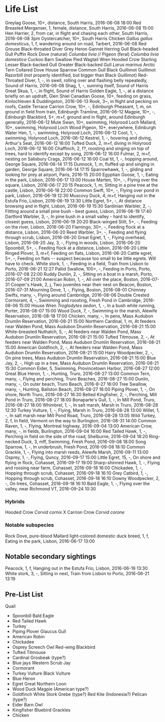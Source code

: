 # Life List

Greylag Goose, 10+, distance, South Harris, 2016-06-08 18:00
Red Breasted Merganser, 1, female, distance, South Harris, 2016-06-08 15:00
Hen Harrier, 2, from car, in flight and chasing each other, South Harris, 2016-06-08 3pm
Oystercatcher, 10+, South Harris
Chicken _Gallus gallus domesticus_, 1, f, wandering around on road, Tarbert, 2016-06-08
Red Grouse
Black-throated Diver
Grey Heron
Gannet
Herring Gull
Black-headed Gull
Puffin
Rock Dove (natural) _Columba livia_ // Pigeon (feral) _Columba livia domestica_
Cuckoo
Barn Swallow
Pied Wagtail
Wren
Hooded Crow
Starling
Lesser Black-backed Gull
Greater Black-backed Gull _Larus marinus_
Arctic Tern
Collared Dove
House Sparrow
Common Gull
Black Guillimot
Guillimot
Razorbill (not properly identified, but bigger than Black Guillimot)
Red-Throated Diver, 1, -, in swell, rolling over and flashing belly repeatedly, Sound of Harris, 2016-06-08
Shag, 1, -, sunning itself, Sound of Harris
Great Skua, 1, -, in flight, Sound of Harris
Golden Eagle, 1, -, at a distance briefly on an updraft, Glen Shiel
Canadian Goose, 10+, feeding on grass, Kinlochleven & Duddingston, 2016-06-13
Rook, 3~, in flight and pecking on roofs, Castle Terrace
Carrion Crow, 10+, -, Edinburgh
Pheasant, 1, m, on ground in field from train, Edinburgh Tramline, 2016-06-12
Magpie, 10+, -, Edinburgh
Blackbird, 5+, m+f, ground and in flight, around Edinburgh generally, 2016-06-12
Mute Swan, 10+, swimming, Holyrood Loch
Mallard, 10+, swimming, Holyrood Loch
Wood Pigeon, 10+, everywhere, Edinburgh
Water Hen, 1, -, swimming, Holyrood Loch, 2016-06-12
Coot, 1, -, swimming, Holyrood Loch, 2016-06-12
Kestrel, 1, -, hovering and diving, Arthur's Seat, 2016-06-12 16:00
Tufted Duck, 2, m+f, diving in Holyrood Loch, 2016-06-12 16:00
Chaffinch, 2, f?, roosting and singing on top of trees, hard to identify except by song, 2016-06-12 16:00
Fulmar, 2, m+f, nesting on Salisbury Crags, 2016-06-12 16:00
Coal tit, 1, -, hopping around, George Square, 2016-06-14 17:15
Dunnock, 1, m, fluffed up and singing in garden, George Square, 2016-06-14 17:15
Sparrowhawk, 1, -, gliding and looking for prey at airport, Paris, 2016-15 20:00
Egyptian Goose, 1, -, Eating in the park, Lisbon, 2016-06-17 13:00
House Marten, 10+, -, Flying over the square, Lisbon, 2016-06-17 20:15
Peacock, 1, m, Sitting in a pine tree at the castle, Lisbon, 2016-06-18 22:00
Common Swift, 10+, -, Flying over pond in park, Lisbon, 2016-06-19 12:30
Muscovy Duck, 4, m+f, Hanging out in the Estufa Frio, Lisbon, 2016-06-19 13:30
Little Egret, 5+, -, At distance browsing and in flight, Lisbon, 2016-06-19 15:30
Sardinian Warbler, 2, -, Flitting around a small pine bush - best guess, Lisbon, 2016-06-19 17:40
Dartford Warbler, 3, -, In pine bush in a small valley - hard to identify, closest guess, Lisbon, 2016-06-19 20:20
Black-winged Stilt, 5+, -, Feeding on the river, Lisbon, 2016-06-20
Flamingo, 30+, -, Feeding flock at a distance, Lisbon, 2016-06-20
Reed Warbler, 3+, -, Feeding and flying through scrub, Lisbon, 2016-06-20
Great Egret, 1, -, Flying overhead, Lisbon, 2016-06-20
Jay, 3, -, Flying in woods, Lisbon, 2016-06-20
Spoonbill, 5+, -, Feeding flock at a distance, Lisbon, 2016-06-20
Little Ringed Plover, 3, m+f, Feeding on flats, Lisbon, 2016-06-20
Cattle egret, 5+, -, Feeding on flats -- suspect because too small to be little egrets. Will have to check.
White stork, 1, -, Feeding in a field, Train from Lisbon to Porto, 2016-06-21 12:27
Pallid Swallow, 100+, -, Feeding in Porto, Porto, 2016-07-08 22:00
Ruddy Dunlin, 2, -, Sitting on a boat in a marsh, Porto, 2016-07-09 21:00
American Robin, 1, -, All over the place, Boston, 2016-07-31
Cooper's Hawk, 2, j, Two juveniles near their nest on Beacon, Boston, 2016-07-31
Mourning Dove, 1, -, Flying, Boston, 2016-08-01
Chimney Swifts, many, -, Flying around Cambridge, 2016-08-06
Double Crested Cormorant, 4, -, Swimming and roosting, Fresh Pond in Cambridge, 2016-08-06 15:00
House Wren _Troglodytes aedon_, 1, -, In a bush while running, Porter, 2016-08-07 15:00
Wood Duck, 7, -, Swimming in the marsh, Alewife Reservation, 2016-08-18 17:00
Chicken, many, -, In pens, Mass Audubon Drumlin Reservation, 2016-08-21 15:00
Northern Cardinal, 1, m, At feeders near Walden Pond, Mass Audubon Drumlin Reservation, 2016-08-21 15:00
White-breasted Nuthatch, 5, -, At feeders near Walden Pond, Mass Audubon Drumlin Reservation, 2016-08-21 15:00
Tufted Titmouse, 2, -, At feeders near Walden Pond, Mass Audubon Drumlin Reservation, 2016-08-21 15:00
American Goldfinch, 2, -, At feeders near Walden Pond, Mass Audubon Drumlin Reservation, 2016-08-21 15:00
Hairy Woodpecker, 2, -, On pine trees, Mass Audubon Drumlin Reservation, 2016-08-21 15:00
Blue Jay, 2, -, High up in a tree, Mass Audubon Drumlin Reservation, 2016-08-21 15:30
Common Eider, 5, Swimming, Provincetown Harbor, 2016-08-27 12:00
Great Blue Heron, 1, -, Hunting, Truro, 2016-08-27 13:00
Common Tern, many, -, Flying and perching, Truro Beaches, 2016-08-27 15:00
Dunlin, many, -, On outer beach, Truro Beach, 2016-8-27 16:00
Tree Swallow, many, -, Hunting, Ballston Beach, 2016-08-27 16:00
Piping Plover, 1, -, On shore, North Truro, 2016-08-27 16:30
Belted Kingfisher, 2, -, Perching, Mill Pond in Truro, 2016-08-27 18:00
Bonaparte's Gull, 1, -, In Mill Pond, Truro, 2016-08-27 18:00
Whimbrel, 1, -, In salt marsh, Marsh in Truro, 2016-08-28 12:30
Turkey Vulture, 1, -, Flying, Marsh in Truro, 2016-08-28 13:00
Willet, 1, -, In salt marsh near Mill Pond Road, Truro, 2016-08-28 13:05
Wild Turkey, 2, f, In field, Vermont on the way to Burlington, 2016-08-31 14:00
Common Raven, 1, -, Flying, Montreal highway, 2016-09-04 13:00
American Crow, many, -, in fields, Burlington, 2016-09-04 16:00
Red Tailed Hawk, 1, -, Perching in field on the side of the road, Shelburne, 2016-09-04 18:20
Ring-necked Duck, 3, mff, Swimming, Fresh Pond, 2016-09-08 18:00
Song Sparrow, 1, -, In underbrush, Fresh Pond, 2016-09-08 18:10
Common Grackle, 1, -, Flying into marsh reeds, Alewife Marsh, 2016-09-11 13:00
Osprey, 1, -, Flying, Quncy, 2016-09-17 15:00
Little Egret, 15, -, On shore and flying in flock, Cohasset, 2016-09-17 19:00
Sharp-shinned Hawk, 1, -, Flying and roosing near farm, Cohasset, 2016-09-18 16:00
Chickadee, 1, -, Hopping through scrub, Cohasset, 2016-09-18 16:10
Grey Catbird, 1, -, Hopping through scrub, Cohasset, 2016-09-18 16:10
Downy Woodpecker, 2, -, On trees, Cohasset, 2016-09-18 16:10
Bald Eagle, 1, -, Flying over the valley, near Richmond VT, 2016-09-24 10:30


### Hybrids
Hooded Crow _Corvid cornix_ X Carrion Crow _Corvid corone_

### Notable subspecies
Rock Dove, pure-blood
Mallard light-colored domestic duck breed, 1, f, Eating in the park, Lisbon, 2016-06-17 13:00

## Notable secondary sightings
Peacock, 1, f, Hanging out in the Estufa Frio, Lisbon, 2016-06-19 13:30
White stork, 3, -, Sitting in nest, Train from Lisbon to Porto, 2016-06-21 13:19

## Pre-List List

Quail
- Spoonbill
Bald Eagle
- Red Tailed Hawk
- Turkey
- Piping Plover
Glaucus Gull
- American Robin
- Chickadee
- Osprey
Screech Owl
Red-wing Blackbird
- Tufted Titmouse
- Cardinal
Grosbeak (type?)
- Blue jays
Western Scrub Jay
- Cormorant
- Turkey Vulture
Black Vulture
- Blue Heron
- Egret
Great Northern Loon
- Wood Duck
Magpie (American type?)
- Goldfinch
White Stork
Grebe (type?)
Red Kite (Indonesia?)
Pelican (type?)
- Eider
Barn Owl
- Kingfisher
Bluebird
Grackles
- Chicken

